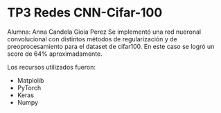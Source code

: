 # TP3 Redes CNN-Cifar-100
Alumna: Anna Candela Gioia Perez
Se implementó una red nueronal convolucional con distintos métodos de regularización y de preoprocesamiento para el dataset de cifar100. En este caso se logró un score de 64% aproximadamente. 

Los recursos utilizados fueron:
* Matplolib
* PyTorch
* Keras
* Numpy
